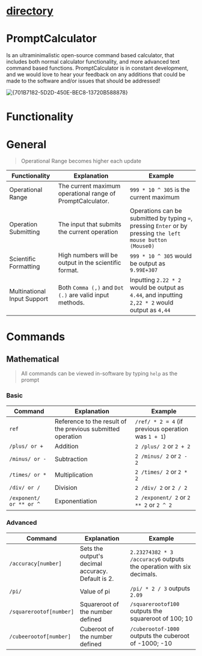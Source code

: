 # [directory](https://nobodyteam.com)

# PromptCalculator
Is an ultraminimalistic open-source command based calculator, that includes both normal calculator functionality, and more advanced text command based functions.
PromptCalculator is in constant development, and we would love to hear your feedback on any additions that could be made to the software and/or issues that should be addressed!

![{701B7182-5D2D-450E-BEC8-13720B588878}](https://github.com/user-attachments/assets/39baf561-0ec5-4abc-9259-973f9c328635)

# Functionality

# General

> Operational Range becomes higher each update

| Functionality | Explanation | Example |
| --- | --- | --- |
| Operational Range | The current maximum operational range of PromptCalculator. | `999 * 10 ^ 305` is the current maximum |
| Operation Submitting | The input that submits the current operation | Operations can be submitted by typing `=`, pressing `Enter` or by pressing `the left mouse button (Mouse0)` |
| Scientific Formatting | High numbers will be output in the scientific format. | `999 * 10 ^ 305` would be output as `9.99E+307` |
| Multinational Input Support | Both `Comma (,)` and `Dot (.)` are valid input methods. | Inputting `2.22 * 2` would be output as `4.44`, and inputting `2,22 * 2` would output as `4,44` |

# Commands

## Mathematical

> All commands can be viewed in-software by typing `help` as the prompt

### Basic

| Command | Explanation | Example |
| --- | --- | --- |
| `ref` | Reference to the result of the previous submitted operation | `/ref/ * 2 = 4` (if previous operation was `1 + 1`) |
| `/plus/ or +` | Addition | `2 /plus/ 2` or `2 + 2` |
| `/minus/ or -` | Subtraction | `2 /minus/ 2` or `2 - 2` |
| `/times/ or *` | Multiplication | `2 /times/ 2` or `2 * 2` |
| `/div/ or /` | Division | `2 /div/ 2` or `2 / 2` |
| `/exponent/ or ** or ^` | Exponentiation | `2 /exponent/ 2` or `2 ** 2` or `2 ^ 2` |

### Advanced

| Command | Explanation | Example |
| --- | --- | --- |
| `/accuracy[number]` | Sets the output's decimal accuracy. Default is 2. | `2.23274382 * 3 /accuracy6` outputs the operation with six decimals. |
| `/pi/` | Value of pi | `/pi/ * 2 / 3` outputs `2.09` |
| `/squarerootof[number]` | Squareroot of the number defined | `/squarerootof100` outputs the squareroot of 100; 10 |
| `/cubeerootof[number]` | Cuberoot of the number defined | `/cuberootof-1000` outputs the cuberoot of -1000; -10 |
